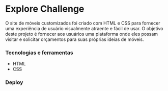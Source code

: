 # Explore Challenge

  
O site de móveis customizados foi criado com HTML e CSS para fornecer uma experiência de usuário visualmente atraente e fácil de usar.
   O objetivo deste projeto é fornecer aos usuários uma plataforma onde eles possam visitar e solicitar 
   orçamentos para suas próprias ideias de móveis.
  
  
### Tecnologias e ferramentas
- HTML
- CSS


### Deploy
